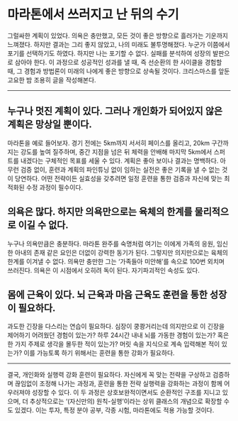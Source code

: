# 마라톤에서 쓰러지고 난 뒤의 수기

그럴싸한 계획이 있었다. 의욕은 충만했고, 모든 것이 좋은 방향으로 흘러가는 기운까지 느껴졌다. 하지만 결과는 그리 좋지 않았고, 나의 미래도 불투명해졌다. 누군가 이쯤에서 포기를 선택하기도 하였다. 하지만 나는 포기할 수 없다. 실패를 분석하여 성장의 발판으로 삼아야 한다. 이 과정으로 성공적인 성과를 낼 때, 즉 선순환의 한 사이클을 경험할 때, 그 경험과 방법론이 미래의 나에게 좋은 방향으로 상속될 것이다. 크리스마스를 앞둔 고요한 밤 조용히 글을 작성해본다.

***

## 누구나 멋진 계획이 있다. 그러나 개인화가 되어있지 않은 계획은 망상일 뿐이다.
마라톤을 예로 들어보자. 경기 전에는 5km까지 서서히 페이스를 올리고, 20km 구간까지는 강도를 높여 질주하며, 중간 지점을 넘은 뒤 체력을 안배해 마지막 5km에서 스퍼트를 내겠다는 구체적인 목표를 세울 수 있다. 계획은 좋아 보이나 결과는 명백하다. 아무런 검증 없이, 훈련과 계획의 파인튜닝 없이 임하는 실전은 좋은 기록을 낼 수 없는 것이 당연하다. 어떤 전략이든 실효성을 갖추려면 일정 훈련을 통한 검증과 자신에 맞는 최적화된 수정 과정이 필수이다.


## 의욕은 많다. 하지만 의욕만으로는 육체의 한계를 물리적으로 이길 수 없다.
누구나 의욕만큼은 충분하다. 마라톤 완주를 숙명처럼 여기는 이에게 가족의 응원, 임신한 아내의 존재 같은 요인은 더없이 강력한 동기가 된다. 그렇지만 의지만으로는 육체의 한계를 이겨낼 수 없다. 의욕만 충만한 그는 ‘가족들아 미안해’를 속으로 100번 외치며 쓰러진다. 의욕은 이 시점에서 오히려 독이 된다. 자기파괴적인 속성도 있다.


## 몸에 근육이 있다. 뇌 근육과 마음 근육도 훈련을 통한 성장이 필요하다.
과도한 긴장을 다스리는 연습이 필요하다. 심장이 쿵쾅거리는데 의지만으로 이 긴장을 제어하기 어려웠던 경험이 있는가? 하루 24시간 내내 뇌를 가동한 경험이 있는가? 혹은 한 가지 주제로 생각을 몰두한 적이 있는가? 머릿 속을 지식으로 계속 입력해본 적이 있는가? 이를 가능토록 하기 위해서는 훈련을 통한 강화가 필요하다.

***

결국, 개인화와 실행력 강화 훈련이 필요하다. 자신에게 꼭 맞는 전략을 구상하고 검증하며 끊임없이 조정해 나가는 과정과, 훈련을 통한 전략 실행력을 강화하는 과정이 함께 어우러져야 성장할 수 있다. 이 두 과정은 상호보완적이면서도 순환적인 구조를 지니고 있으며, 더 추상적으로는 ‘(자신만의) 원칙-실행’이라는 상위 클래스의 개념으로 확장할 수도 있겠다. 이는 투자, 특정 분야 공부, 각종 시험, 마라톤에도 적용 가능할 것이다.